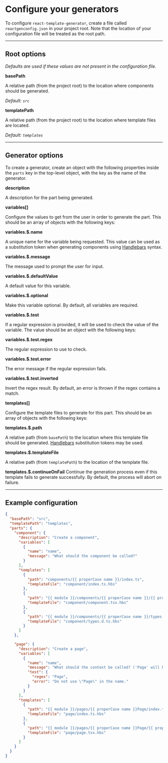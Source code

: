# Configure your generators

To configure `react-template-generator`, create a file called `reactgenconfig.json` in your project root. Note that the location of your configuration file will be treated as the root path.

---

## Root options

_Defaults are used if these values are not present in the configuration file._

**basePath**

A relative path (from the project root) to the location where components should be generated.

_Default: `src`_

**templatePath**

A relative path (from the project root) to the location where template files are located.

_Default: `templates`_

---

## Generator options

To create a generator, create an object with the following properties inside the `parts` key in the top-level object, with the key as the name of the generator.

**description**

A description for the part being generated.

**variables[]**

Configure the values to get from the user in order to generate the part.
This should be an array of objects with the following keys:

**variables.\$.name**

A unique name for the variable being requested. This value can be used as a substitution token when generating components using [Handlebars](https://handlebarsjs.com/guide/) syntax.

**variables.\$.message**

The message used to prompt the user for input.

**variables.\$.defaultValue**

A default value for this variable.

**variables.\$.optional**

Make this variable optional. By default, all variables are required.

**variables.\$.test**

If a regular expression is provided, it will be used to check the value of the variable. The value should be an object with the following keys:

**variables.\$.test.regex**

The regular expression to use to check.

**variables.\$.test.error**

The error message if the regular expression fails.

**variables.\$.test.inverted**

Invert the regex result. By default, an error is thrown if the regex contains a match.

**templates[]**

Configure the template files to generate for this part.
This should be an array of objects with the following keys:

**templates.\$.path**

A relative path (from `basePath`) to the location where this template file should be generated. [Handlebars](https://handlebarsjs.com/guide/) substitution tokens may be used.

**templates.\$.templateFile**

A relative path (from `templatePath`) to the location of the template file.

**templates.\$.continueOnFail**
Continue the generation process even if this template fails to generate successfully. By default, the process will abort on failure.

---

## Example configuration

```json
{
  "basePath": "src",
  "templatePath": "templates",
  "parts": {
    "component": {
      "description": "Create a component",
      "variables": [
        {
          "name": "name",
          "message": "What should the component be called?"
        }
      ],
      "templates": [
        {
          "path": "components/{{ properCase name }}/index.ts",
          "templateFile": "component/index.ts.hbs"
        },
        {
          "path": "{{ module }}/components/{{ properCase name }}/{{ properCase name }}.tsx",
          "templateFile": "component/component.tsx.hbs"
        },
        {
          "path": "{{ module }}/components/{{ properCase name }}/types.d.ts",
          "templateFile": "component/types.d.ts.hbs"
        }
      ]
    },

    "page": {
      "description": "Create a page",
      "variables": [
        {
          "name": "name",
          "message": "What should the context be called? ('Page' will be appended to the name)",
          "test": {
            "regex": "Page",
            "error": "Do not use \"Page\" in the name."
          }
        }
      ],
      "templates": [
        {
          "path": "{{ module }}/pages/{{ properCase name }}Page/index.ts",
          "templateFile": "page/index.ts.hbs"
        },
        {
          "path": "{{ module }}/pages/{{ properCase name }}Page/{{ properCase name }}Page.tsx",
          "templateFile": "page/page.tsx.hbs"
        }
      ]
    }
  }
}
```
